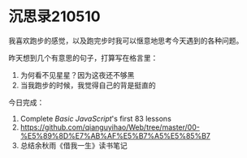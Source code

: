 # 沉思录210510

我喜欢跑步的感觉，以及跑完步时我可以惬意地思考今天遇到的各种问题。

昨天想到几个有意思的句子，打算写在格言里：

1. 为何看不见星星？因为这夜还不够黑
2. 当我跑步的时候，我觉得自己的背是挺直的

今日完成：

1. Complete _Basic JavaScript_'s first 83 lessons
2. <https://github.com/qianguyihao/Web/tree/master/00-%E5%89%8D%E7%AB%AF%E5%B7%A5%E5%85%B7>
3. 总结余秋雨《借我一生》读书笔记

<!--stackedit_data:
eyJoaXN0b3J5IjpbLTk4OTE2MDI3N119
-->